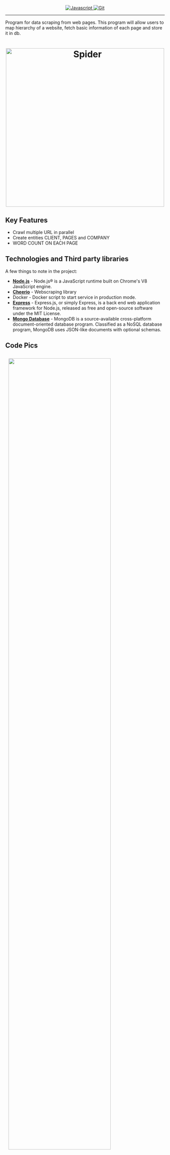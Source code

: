 
<p align="center">

  <a href="https://dev-to-uploads.s3.amazonaws.com/i/2xg59r17v72yvqfb3wu5.jpg">
    <img src="https://forthebadge.com/images/badges/built-with-love.svg"
         alt="Javascript">
  </a>

  <a href="https://github.com/umangraval/Smart-Checkout">
    <img src="https://forthebadge.com/images/badges/for-sharks.svg"
         alt="Git">
  </a>
</p>

<hr />
Program for data scraping from web pages. This program will allow users to map hierarchy of a website, fetch basic information of each page and store it in db.

<h1 align="center">
  <img src="./data/1.png" width=500 alt="Spider">
</h1>

## Key Features

* Crawl multiple URL in parallel
* Create entities CLIENT, PAGES and COMPANY
* WORD COUNT ON EACH PAGE

## Technologies and Third party libraries

A few things to note in the project:
* **[Node.js]()** - Node.js® is a JavaScript runtime built on Chrome's V8 JavaScript engine. 
* **[Cheerio]()** - Webscraping library
* Docker - Docker script to start service in production mode.
* **[Express]()** - Express.js, or simply Express, is a back end web application framework for Node.js, released as free and open-source software under the MIT License.
* **[Mongo Database](#)** - MongoDB is a source-available cross-platform document-oriented database program. Classified as a NoSQL database program, MongoDB uses JSON-like documents with optional schemas. 

## Code Pics

<p float="left">
  <img style="margin: 10px;border-radius: 3px;" src="./data/1.png" width="80%"/>
  <img style="margin: 10px;border-radius: 3px;" src="./data/2.png" width="80%"/>
  <img style="margin: 10px;border-radius: 3px;" src="./data/3.png" width="80%"/>
</p>

## Reference

Refer these documents for development
○	https://developers.facebook.com/docs/messenger-platform/
○	https://developers.facebook.com/docs/pages/
○	https://developers.facebook.com/docs/facebook-login/ 

## Question?

Mail me at abhinav3006gupta@gmail.com


## Contributors

<table>
  <tr>
    <td align="center"><a href="https://kentcdodds.com"><img src="https://avatars.githubusercontent.com/u/24620962?s=460&u=e86ebfd80b14c121b46db6aa79d38726c3ae8229&v=4" width="100px;" alt=""/><br /><sub><b>Abhinav Gupta</b></sub></a><br />🔍 🚇 🔊</td>
      </tr>
</table>
